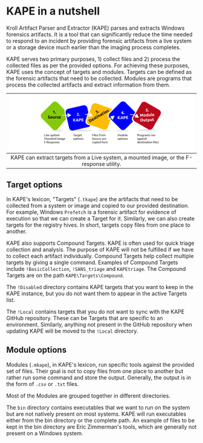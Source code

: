# KAPE in a nutshell

Kroll Artifact Parser and Extractor (KAPE) parses and extracts Windows forensics artifacts. It is a tool that can significantly reduce the time needed to respond to an incident by providing forensic artifacts from a live system or a storage device much earlier than the imaging process completes.

KAPE serves two primary purposes, 1) collect files and 2) process the collected files as per the provided options. For achieving these purposes, KAPE uses the concept of targets and modules. Targets can be defined as the forensic artifacts that need to be collected. Modules are programs that process the collected artifacts and extract information from them.

| ![KAPE](../../_static/images/kape.png)
|:--:|
| KAPE can extract targets from a Live system, a mounted image, or the F-response utility. |

## Target options

In KAPE's lexicon, "Targets" (`.tkape`) are the artifacts that need to be collected from a system or image and copied to our provided destination. For example, Windows `Prefetch` is a forensic artifact for evidence of execution so that we can create a Target for it. Similarly, we can also create targets for the registry hives. In short, targets copy files from one place to another.

KAPE also supports Compound Targets. KAPE is often used for quick triage collection and analysis. The purpose of KAPE will not be fulfilled if we have to collect each artifact individually. Compound Targets help collect multiple targets by giving a single command. Examples of Compound Targets include `!BasicCollection`, `!SANS_triage` and `KAPEtriage`. The Compound Targets are on the path `KAPE\Targets\Compound`. 

The `!Disabled` directory contains KAPE targets that you want to keep in the KAPE instance, but you do not want them to appear in the active Targets list.

The `!Local` contains targets that you do not want to sync with the KAPE GitHub repository. These can be Targets that are specific to an environment. Similarly, anything not present in the GitHub repository when updating KAPE will be moved to the `!Local` directory.

## Module options

Modules (`.mkape`), in KAPE's lexicon, run specific tools against the provided set of files. Their goal is not to copy files from one place to another but rather run some command and store the output. Generally, the output is in the form of `.csv` or `.txt` files.

Most of the Modules are grouped together in different directories.

The `bin` directory contains executables that we want to run on the system but are not natively present on most systems. KAPE will run executables either from the bin directory or the complete path. An example of files to be kept in the bin directory are Eric Zimmerman's tools, which are generally not present on a Windows system.

